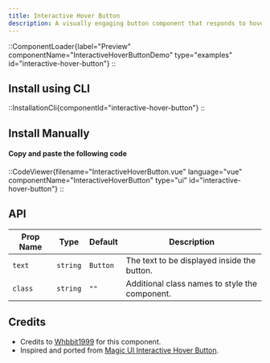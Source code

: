 ```yaml
---
title: Interactive Hover Button
description: A visually engaging button component that responds to hover with dynamic transitions, adapting smoothly between light and dark modes for enhanced user interactivity.
---
```


::ComponentLoader{label="Preview" componentName="InteractiveHoverButtonDemo" type="examples" id="interactive-hover-button"}
::

## Install using CLI

::InstallationCli{componentId="interactive-hover-button"}
::

## Install Manually

#### Copy and paste the following code

::CodeViewer{filename="InteractiveHoverButton.vue" language="vue" componentName="InteractiveHoverButton" type="ui" id="interactive-hover-button"}
::

## API

| Prop Name | Type     | Default  | Description                                    |
| --------- | -------- | -------- | ---------------------------------------------- |
| `text`    | `string` | `Button` | The text to be displayed inside the button.    |
| `class`   | `string` | `""`     | Additional class names to style the component. |

## Credits

- Credits to [Whbbit1999](https://github.com/Whbbit1999) for this component.
- Inspired and ported from [Magic UI Interactive Hover Button](https://magicui.design/docs/components/interactive-hover-button).
